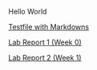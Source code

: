 Hello World

[Testfile with Markdowns](https://ben-nguyen-bnb.github.io/cse15l-lab-reports/testFile.html)

[Lab Report 1 (Week 0)](https://ben-nguyen-bnb.github.io/cse15l-lab-reports/lab-report-1-week-0.html)

[Lab Report 2 (Week 1)](https://ben-nguyen-bnb.github.io/cse15l-lab-reports/lab-report-2-week-1.html)
